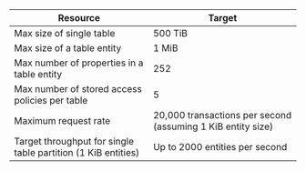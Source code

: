 | Resource | Target |
|----------|---------------|
| Max size of single table | 500 TiB |
| Max size of a table entity | 1 MiB |
| Max number of properties in a table entity | 252 |
| Max number of stored access policies per table | 5 |
| Maximum request rate | 20,000 transactions per second (assuming 1 KiB entity size) |
| Target throughput for single table partition (1 KiB entities) | Up to 2000 entities per second |